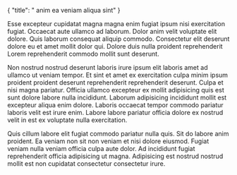 {
  "title": " anim ea veniam aliqua sint"
}

Esse excepteur cupidatat magna magna enim fugiat ipsum nisi exercitation fugiat. Occaecat aute ullamco ad laborum. Dolor anim velit voluptate elit dolore. Quis laborum consequat aliquip commodo. Consectetur elit deserunt dolore eu et amet mollit dolor qui. Dolore duis nulla proident reprehenderit Lorem reprehenderit commodo mollit sunt deserunt.

Non nostrud nostrud deserunt laboris irure ipsum elit laboris amet ad ullamco ut veniam tempor. Et sint et amet ex exercitation culpa minim ipsum proident proident deserunt reprehenderit reprehenderit deserunt. Culpa et nisi magna pariatur. Officia ullamco excepteur ex mollit adipisicing quis est sunt dolore labore nulla incididunt. Laborum adipisicing incididunt mollit est excepteur aliqua enim dolore. Laboris occaecat tempor commodo pariatur laboris velit est irure enim. Labore labore pariatur officia dolore ex nostrud velit in est ex voluptate nulla exercitation.

Quis cillum labore elit fugiat commodo pariatur nulla quis. Sit do labore anim proident. Ea veniam non sit non veniam et nisi dolore eiusmod. Fugiat veniam nulla veniam officia culpa aute dolor. Ad incididunt fugiat reprehenderit officia adipisicing ut magna. Adipisicing est nostrud nostrud mollit est non cupidatat consectetur consectetur irure.
